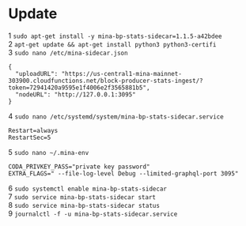 # Update  

1 `sudo apt-get install -y mina-bp-stats-sidecar=1.1.5-a42bdee`  
2 `apt-get update && apt-get install python3 python3-certifi`  
3 `sudo nano /etc/mina-sidecar.json`  

```
{
  "uploadURL": "https://us-central1-mina-mainnet-303900.cloudfunctions.net/block-producer-stats-ingest/?token=72941420a9595e1f4006e2f3565881b5",
  "nodeURL": "http://127.0.0.1:3095"
}
```  
 4 `sudo nano /etc/systemd/system/mina-bp-stats-sidecar.service`  
``` 
Restart=always
RestartSec=5
```  
5 `sudo nano ~/.mina-env`  
```
CODA_PRIVKEY_PASS="private key password"
EXTRA_FLAGS=" --file-log-level Debug --limited-graphql-port 3095"
```  
6 `sudo systemctl enable mina-bp-stats-sidecar`  
7 `sudo service mina-bp-stats-sidecar start`  
8 `sudo service mina-bp-stats-sidecar status`  
9 `journalctl -f -u mina-bp-stats-sidecar.service`
